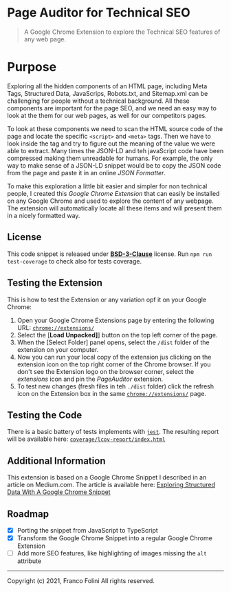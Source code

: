 # Page Auditor for Technical SEO 
> A Google Chrome Extension to explore the Technical SEO features of any web page.

# Purpose
Exploring all the hidden components of an HTML page, including Meta Tags, Structured Data, JavaScrips, Robots.txt, and Sitemap.xml can be challenging for people without a technical background. All these components are important for the page SEO, and we need an easy way to look at the them for our web pages, as well for our competitors pages.

To look at these components we need to scan the HTML source code of the page and locate the specific `<script>` and `<meta>` tags. Then we have to look inside the tag and try to figure out the meaning of the value we were able to extract. Many times the JSON-LD and teh javaScript code have been compressed making them unreadable for humans. For example, the only way to make sense of a JSON-LD snippet would be to copy the JSON code from the page and paste it in an online _JSON Formatter_.

To make this exploration a little bit easier and simpler for non technical people, I created this _Google Chrome Extension_ that can easily be installed on any Google Chrome and used to explore the content of any webpage. The extension will automatically locate all these items and will present them in a nicely formatted way.

## License
This code snippet is released under [__BSD-3-Clause__](./LICENSE.md) license.
Run `npm run test-coverage` to check also for tests coverage. 

## Testing the Extension
This is how to test the Extension or any variation opf it on your Google Chrome:
1. Open your Google Chrome Extensions page by entering the following URL: [`chrome://extensions/`](chrome://extensions/)
2. Select the [**Load Unpacked]**] button on the top left corner of the page.
3. When the [Select Folder] panel opens, select the `/dist` folder of the extension on your computer.
4. Now you can run your local copy of the extension jus clicking on the extension icon on the top right corner of the Chrome browser. If you don't see the Extension logo on the browser corner, select the _extensions_ icon  and pin the _PageAuditor_ extension.
5. To test new changes (fresh files in teh `./dist` folder) click the refresh icon on the Extension box in the same [`chrome://extensions/`](chrome://extensions/) page.

## Testing the Code
There is a basic battery of tests implements with [`jest`](https://jestjs.io/).
The resulting report will be available here: [`coverage/lcov-report/index.html`](coverage/lcov-report/index.html)


## Additional Information
This extension is based on a Google Chrome Snippet I described in an article on Medium.com.
The article is available here: [Exploring Structured Data With A Google Chrome Snippet](https://folini.medium.com/exploring-structured-data-with-a-google-chrome-snippet-944ad4ef831) 


## Roadmap
- [x] Porting the snippet from JavaScript to TypeScript
- [x] Transform the Google Chrome Snippet into a regular Google Chrome Extension
- [ ] Add more SEO features, like highlighting of images missing the `alt` attribute

---
Copyright (c) 2021, Franco Folini
All rights reserved.
